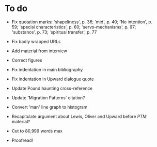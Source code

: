 # To do

* Fix quotation marks: 'shapeliness', p. 36; 'mid', p. 40; 'No intention', p. 59; 'special characteristics', p. 60; 'servo-mechanisms', p. 67; 'substance', p. 73; 'spiritual transfer', p. 77    

* Fix badly wrapped URLs
* Add material from interview
* Correct figures
* Fix indentation in main bibliography
* Fix indentation in Upward dialogue quote
* Update Pound haunting cross-reference
* Update 'Migration Patterns' citation?
* Convert 'man' line graph to histogram
* Recapitulate argument about Lewis, Oliver and Upward before *PTM* material?
* Cut to 80,999 words max
* Proofread!
